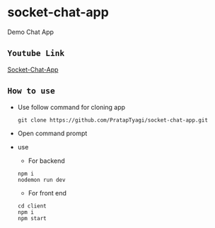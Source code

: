 # socket-chat-app
Demo Chat App

## `Youtube Link`
[Socket-Chat-App](https://youtu.be/wNS29d8GB0s)

## `How to use`

* Use follow command for cloning app
  ~~~
  git clone https://github.com/PratapTyagi/socket-chat-app.git
  ~~~
  
* Open command prompt
* use
  - For backend
  ~~~
  npm i
  nodemon run dev
  ~~~
  - For front end
  ~~~
  cd client
  npm i
  npm start
  ~~~
